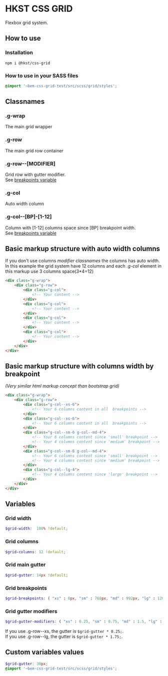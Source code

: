 # HKST CSS GRID
Flexbox grid system.

## How to use

### Installation
```console
npm i @hkst/css-grid
```

### How to use in your SASS files
```scss
@import '~bem-css-grid-test/src/scss/grid/styles';
```

## Classnames

### .g-wrap
The main grid wrapper

### .g-row
The main grid row container

### .g-row--[MODIFIER]
Grid row with gutter modifier.<br>
See [breakpoints variable](#grid-gutter-modifiers)

### .g-col
Auto width column

### .g-col--[BP]-[1-12]
Column with [1-12] columns space since [BP] breakpoint width.<br>
See [breakpoints variable](#grid-breakpoints)

## Basic markup structure with auto width columns
If you don't use columns *modifier classnames* the columns has auto width.<br>
In this example the grid system have 12 columns and each *.g-col* element in this markup use 3 columns space(3*4=12)
```html
<div class="g-wrap">
    <div class="g-row">
        <div class="g-col">
            <!-- Your content -->
        </div>
        <div class="g-col">
            <!-- Your content -->
        </div>
        <div class="g-col">
            <!-- Your content -->
        </div>
        <div class="g-col">
            <!-- Your content -->
        </div>
    </div>
</div>
```

## Basic markup structure with columns width by breakpoint
*(Very similar html markup concept than bootstrap grid)*
```html
<div class="g-wrap">
    <div class="g-row">
        <div class="g-col--xs-6">
            <!-- Your 6 columns content in all  breakpoints -->
        </div>
        <div class="g-col--xs-6">
            <!-- Your 6 columns content in all  breakpoints -->
        </div>
        <div class="g-col--sm-6 g-col--md-4">
            <!-- Your 6 columns content since 'small' breakpoint -->
            <!-- Your 4 columns content since 'medium' breakpoint -->
        </div>
        <div class="g-col--sm-6 g-col--md-4">
            <!-- Your 6 columns content since 'small' breakpoint -->
            <!-- Your 4 columns content since 'medium' breakpoint -->
        </div>
        <div class="g-col--lg-4">
            <!-- Your 4 columns content since 'large' breakpoint -->
        </div>
    </div>
</div>
```

## Variables

### Grid width
```scss
$grid-width:  100% !default;
```
### Grid columns
```scss
$grid-columns: 12 !default;
```
### Grid main gutter
```scss
$grid-gutter: 14px !default;
```
### Grid breakpoints
```scss
$grid-breakpoints: ( "xs" : 0px, "sm" : 768px, "md" : 992px, "lg" : 1200px) !default;
```
### Grid gutter modifiers
```scss
$grid-gutter-modifiers: ( "xs" : 0.25, "sm" : 0.75, "md" : 1.5, "lg" : 1.75) !default;
```
If you use .g-row--xs, the gutter is ```$grid-gutter * 0.25;```.<br>
If you use .g-row--lg, the gutter is ```$grid-gutter * 1.75;```.

## Custom variables values
```scss
$grid-gutter: 30px;
@import '~bem-css-grid-test/src/scss/grid/styles';
```

